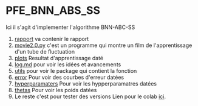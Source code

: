 # PFE_BNN_ABS_SS

Ici il s'agit d'implementer l'algorithme BNN-ABC-SS

1. [rapport](https://github.com/Davidson-Lova/PFE_BNN_ABS_SS/tree/master/Rapport) va contenir le rapport
2. [movie2.0.py](https://github.com/Davidson-Lova/PFE_BNN_ABS_SS/blob/master/movie2.0.py) c'est un programme qui montre un film de l'apprentissage d'un tube de fluctuation
3. [plots]() Resultat d'apprentissage daté
4. [log.md](https://github.com/Davidson-Lova/PFE_BNN_ABS_SS/blob/master/log.md) pour voir les idées et avancements
5. [utils](https://github.com/Davidson-Lova/PFE_BNN_ABS_SS/blob/master/utils) pour voir le package qui contient la fonction
6. [error]() Pour voir des courbes d'erreur datées
7. [hyperparamaters]() Pour voir les hypperparamatres datées
8. [thetas]() Pour voir les poids datées
9. Le reste c'est pour tester des versions
Lien pour le colab [ici](https://colab.research.google.com/drive/1qhNEKAQfYp5EqzOJBPvDkvF_a3yGH3w-?usp=sharing).
